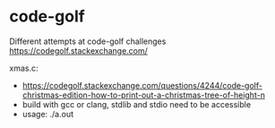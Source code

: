# code-golf
Different attempts at code-golf challenges https://codegolf.stackexchange.com/

xmas.c: 
 - https://codegolf.stackexchange.com/questions/4244/code-golf-christmas-edition-how-to-print-out-a-christmas-tree-of-height-n
 - build with gcc or clang, stdlib and stdio need to be accessible
 - usage: ./a.out <height of the tree>
